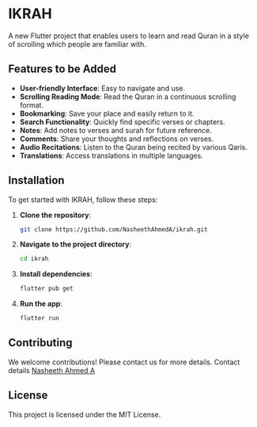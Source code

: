 # IKRAH

A new Flutter project that enables users to learn and read Quran in a style of scrolling which people are familiar with.

## Features to be Added

- **User-friendly Interface**: Easy to navigate and use.
- **Scrolling Reading Mode**: Read the Quran in a continuous scrolling format.
- **Bookmarking**: Save your place and easily return to it.
- **Search Functionality**: Quickly find specific verses or chapters.
- **Notes**: Add notes to verses and surah for future reference.
- **Comments**: Share your thoughts and reflections on verses.
- **Audio Recitations**: Listen to the Quran being recited by various Qaris.
- **Translations**: Access translations in multiple languages.

## Installation

To get started with IKRAH, follow these steps:

1. **Clone the repository**:
    ```bash
    git clone https://github.com/NasheethAhmedA/ikrah.git
    ```
2. **Navigate to the project directory**:
    ```bash
    cd ikrah
    ```
3. **Install dependencies**:
    ```bash
    flutter pub get
    ```
4. **Run the app**:
    ```bash
    flutter run
    ```

## Contributing

We welcome contributions! Please contact us for more details.
Contact details [Nasheeth Ahmed A](mailto:nasheethahmeda04+ikrah@google.com)

## License

This project is licensed under the MIT License.


